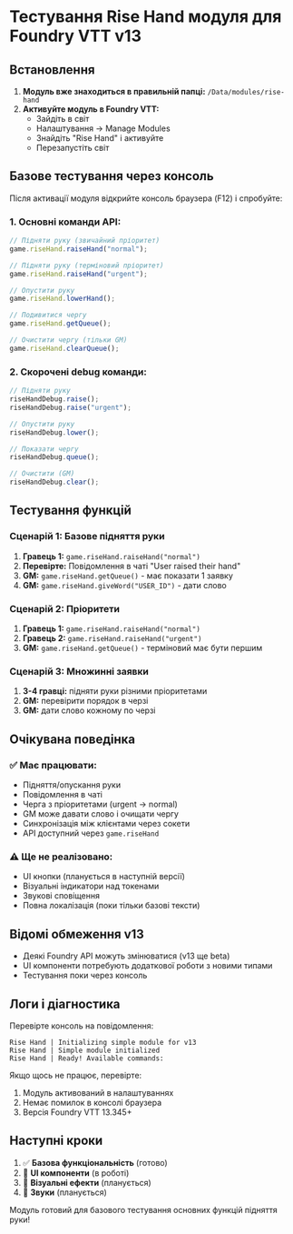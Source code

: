 # Тестування Rise Hand модуля для Foundry VTT v13

## Встановлення

1. **Модуль вже знаходиться в правильній папці:** `/Data/modules/rise-hand`
2. **Активуйте модуль в Foundry VTT:**
   - Зайдіть в світ
   - Налаштування → Manage Modules
   - Знайдіть "Rise Hand" і активуйте
   - Перезапустіть світ

## Базове тестування через консоль

Після активації модуля відкрийте консоль браузера (F12) і спробуйте:

### 1. Основні команди API:

```javascript
// Підняти руку (звичайний пріоритет)
game.riseHand.raiseHand("normal");

// Підняти руку (терміновий пріоритет)
game.riseHand.raiseHand("urgent");

// Опустити руку
game.riseHand.lowerHand();

// Подивитися чергу
game.riseHand.getQueue();

// Очистити чергу (тільки GM)
game.riseHand.clearQueue();
```

### 2. Скорочені debug команди:

```javascript
// Підняти руку
riseHandDebug.raise();
riseHandDebug.raise("urgent");

// Опустити руку
riseHandDebug.lower();

// Показати чергу
riseHandDebug.queue();

// Очистити (GM)
riseHandDebug.clear();
```

## Тестування функцій

### Сценарій 1: Базове підняття руки

1. **Гравець 1:** `game.riseHand.raiseHand("normal")`
2. **Перевірте:** Повідомлення в чаті "User raised their hand"
3. **GM:** `game.riseHand.getQueue()` - має показати 1 заявку
4. **GM:** `game.riseHand.giveWord("USER_ID")` - дати слово

### Сценарій 2: Пріоритети

1. **Гравець 1:** `game.riseHand.raiseHand("normal")`
2. **Гравець 2:** `game.riseHand.raiseHand("urgent")`
3. **GM:** `game.riseHand.getQueue()` - терміновий має бути першим

### Сценарій 3: Множинні заявки

1. **3-4 гравці:** підняти руки різними пріоритетами
2. **GM:** перевірити порядок в черзі
3. **GM:** дати слово кожному по черзі

## Очікувана поведінка

### ✅ Має працювати:

- Підняття/опускання руки
- Повідомлення в чаті
- Черга з пріоритетами (urgent -> normal)
- GM може давати слово і очищати чергу
- Синхронізація між клієнтами через сокети
- API доступний через `game.riseHand`

### ⚠️ Ще не реалізовано:

- UI кнопки (планується в наступній версії)
- Візуальні індикатори над токенами
- Звукові сповіщення
- Повна локалізація (поки тільки базові тексти)

## Відомі обмеження v13

- Деякі Foundry API можуть змінюватися (v13 ще beta)
- UI компоненти потребують додаткової роботи з новими типами
- Тестування поки через консоль

## Логи і діагностика

Перевірте консоль на повідомлення:

```
Rise Hand | Initializing simple module for v13
Rise Hand | Simple module initialized
Rise Hand | Ready! Available commands:
```

Якщо щось не працює, перевірте:

1. Модуль активований в налаштуваннях
2. Немає помилок в консолі браузера
3. Версія Foundry VTT 13.345+

## Наступні кроки

1. ✅ **Базова функціональність** (готово)
2. 🔄 **UI компоненти** (в роботі)
3. 🔄 **Візуальні ефекти** (планується)
4. 🔄 **Звуки** (планується)

Модуль готовий для базового тестування основних функцій підняття руки!
